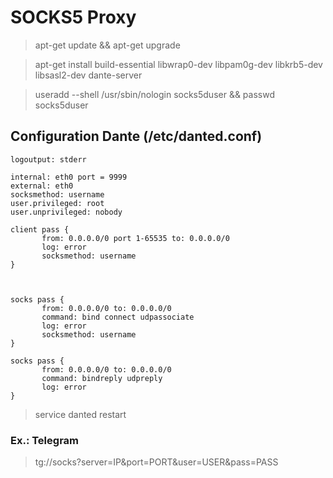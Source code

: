 SOCKS5 Proxy
=====================

> apt-get update && apt-get upgrade

> apt-get install build-essential libwrap0-dev libpam0g-dev libkrb5-dev libsasl2-dev dante-server

> useradd --shell /usr/sbin/nologin socks5duser && passwd socks5duser

Сonfiguration Dante (/etc/danted.conf)
-----------------------------------

```
logoutput: stderr

internal: eth0 port = 9999
external: eth0
socksmethod: username
user.privileged: root
user.unprivileged: nobody

client pass {
       from: 0.0.0.0/0 port 1-65535 to: 0.0.0.0/0
       log: error
       socksmethod: username
}



socks pass {
       from: 0.0.0.0/0 to: 0.0.0.0/0
       command: bind connect udpassociate
       log: error
       socksmethod: username
}

socks pass {
       from: 0.0.0.0/0 to: 0.0.0.0/0
       command: bindreply udpreply
       log: error
}
```

> service danted restart


### Ex.: Telegram

> tg://socks?server=IP&port=PORT&user=USER&pass=PASS
